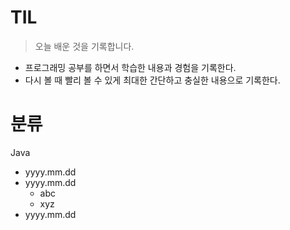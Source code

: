 # TIL

> 오늘 배운 것을 기록합니다.

- 프로그래밍 공부를 하면서 학습한 내용과 경험을 기록한다.
- 다시 볼 때 빨리 볼 수 있게 최대한 간단하고 충실한 내용으로 기록한다.

# 분류

Java
- yyyy.mm.dd
- yyyy.mm.dd
  - abc
  - xyz
- yyyy.mm.dd

